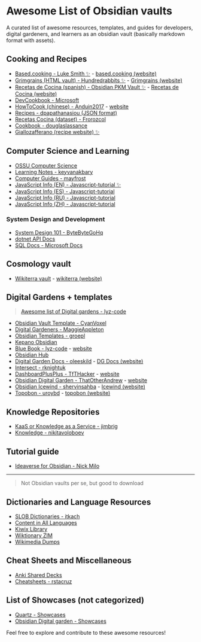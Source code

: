 # Awesome List of Obsidian vaults

A curated list of awesome resources, templates, and guides for developers, digital gardeners, and learners as an obsidian vault (basically markdown format with assets).

<!-- 
MD Template:
## Category
### Subcategory
- [Markdown vault ✨](https://github.com/xxx/yyy) - [Vault (website)](https://www.yyy.xyz/)
-->


## Cooking and Recipes
- [Based.cooking - Luke Smith ✨](https://github.com/lukesmithxyz/based.cooking) - [based.cooking (website)](https://based.cooking/)
- [Grimgrains (HTML vault) - Hundredrabbits ✨](https://github.com/hundredrabbits/Grimgrains) - [Grimgrains (website)](https://grimgrains.com/site/home.html)
- [Recetas de Cocina (spanish) - Obsidian PKM Vault ✨](https://github.com/obsidian-pkm-vault/recetas-cocina) - [Recetas de Cocina (website)](https://obsidian-pkm-vault.github.io/recetas-cocina/recetas/)
- [DevCookbook - Microsoft](https://github.com/microsoft/DevCookbook/)
- [HowToCook (chinese) - Anduin2017](https://github.com/Anduin2017/HowToCook) - [website](https://cook.aiursoft.cn/)
- [Recipes - dpapathanasiou (JSON format)](https://github.com/dpapathanasiou/recipes)
- [Recetas Cocina (dataset) - Frorozcol](https://huggingface.co/datasets/Frorozcol/recetas-cocina/viewer/default/train)
- [Cookbook - douglaslassance](https://github.com/douglaslassance/cookbook)
- [Giallozafferano (recipe website) ✨](https://www.giallozafferano.com/)

## Computer Science and Learning
- [OSSU Computer Science](https://github.com/ossu/computer-science)
- [Learning Notes - keyvanakbary](https://github.com/keyvanakbary/learning-notes)
- [Computer Guides - mayfrost](https://github.com/mayfrost/guides/tree/master)
- [JavaScript Info (EN) - Javascript-tutorial ✨ ](https://github.com//en.javascript.info)
- [JavaScript Info (ES) - Javascript-tutorial](https://github.com/javascript-tutorial/es.javascript.info)
- [JavaScript Info (RU) - Javascript-tutorial](https://github.com/javascript-tutorial/ru.javascript.info)
- [JavaScript Info (ZH) - Javascript-tutorial](https://github.com/javascript-tutorial/zh.javascript.info)

### System Design and Development
- [System Design 101 - ByteByteGoHq](https://github.com/ByteByteGoHq/system-design-101)
- [dotnet API Docs](https://github.com/dotnet/dotnet-api-docs)
- [SQL Docs - Microsoft Docs](https://github.com/MicrosoftDocs/sql-docs)

## Cosmology vault
- [Wikiterra vault](https://github.com/Wikiterra/wikiterra-vault) - [wikiterra (website)](https://wikiterra.github.io/)

## Digital Gardens + templates

>  [Awesome list of Digital gardens - lyz-code](https://github.com/lyz-code/best-of-digital-gardens)

- [Obsidian Vault Template - CyanVoxel](https://github.com/CyanVoxel/Obsidian-Vault-Template)
- [Digital Gardeners - MaggieAppleton](https://github.com/MaggieAppleton/digital-gardeners)
- [Obsidian Templates - groepl](https://github.com/groepl/Obsidian-Templates)
- [Kepano Obsidian](https://github.com/kepano/kepano-obsidian)
- [Blue Book - lyz-code](https://github.com/lyz-code/blue-book) - [website](https://lyz-code.github.io/blue-book/)
- [Obsidian Hub](https://github.com/obsidian-community/obsidian-hub/tree/d3676c1b477e0a0f00c514fb986a792aa048bb37)
- [Digital Garden Docs - oleeskild](https://github.com/oleeskild/digitalgardendocs) - [DG Docs (website)](https://dg-docs.ole.dev/)
- [Intersect - rknightuk](https://github.com/rknightuk/intersect)
- [DashboardPlusPlus - TfTHacker](https://github.com/TfTHacker/DashboardPlusPlus) - [website](https://tfthacker.com/DashboardPlusPLus)
- [Obsidian Digital Garden - ThatOtherAndrew](https://github.com/ThatOtherAndrew/obsidian-digital-garden) - [website](https://notes.thatother.dev/)
- [Obsidian Icewind - shervinsahba](https://github.com/shervinsahba/obsidian-icewind) - [Icewind (website)](https://icewind.quest/)
- [Topobon - uroybd](https://github.com/uroybd/topobon) - [topobon (website)](https://hermitage.utsob.me/)

## Knowledge Repositories
- [KaaS or Knowledge as a Service - jimbrig](https://github.com/jimbrig/KaaS)
- [Knowledge - nikitavoloboev](https://github.com/nikitavoloboev/knowledge)

## Tutorial guide
- [Ideaverse for Obsidian - Nick Milo](https://www.linkingyourthinking.com/ideaverse-for-obsidian/onboarding-ideaverse)

---

> Not Obsidian vaults per se, but good to download

## Dictionaries and Language Resources
- [SLOB Dictionaries - itkach](https://github.com/itkach/slob/wiki/Dictionaries)
- [Content in All Languages](https://wiki.kiwix.org/wiki/Content_in_all_languages)
- [Kiwix Library](https://library.kiwix.org/#lang=eng)
- [Wiktionary ZIM](https://www.mirrorservice.org/sites/download.kiwix.org/zim/wiktionary/)
- [Wikimedia Dumps](https://dumps.wikimedia.org/other/static_html_dumps/)

## Cheat Sheets and Miscellaneous
- [Anki Shared Decks](https://ankiweb.net/shared/decks/)
- [Cheatsheets - rstacruz](https://github.com/rstacruz/cheatsheets)

## List of Showcases (not categorized)
- [Quartz - Showcases](https://quartz.jzhao.xyz/showcase)
- [Obsidian Digital garden - Showcases](https://github.com/oleeskild/obsidian-digital-garden/issues/55)



Feel free to explore and contribute to these awesome resources!
